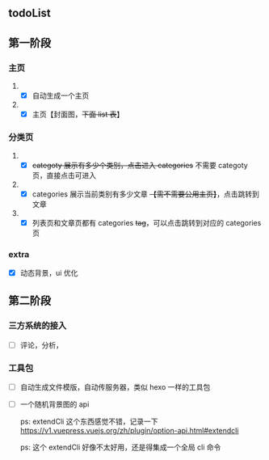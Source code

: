 ## todoList

## 第一阶段

### 主页

1. - [x] 自动生成一个主页
2. - [x] 主页【封面图，~~下面 list 表~~】

### 分类页

1. - [x] ~~categoty 展示有多少个类别，点击进入 categories~~ 不需要 categoty 页，直接点击可进入
2. - [x] categories 展示当前类别有多少文章 ~~【需不需要公用主页】~~，点击跳转到文章
3. - [x] 列表页和文章页都有 categories ~~tag~~，可以点击跳转到对应的 categories 页

### extra

- [x] 动态背景，ui 优化

## 第二阶段

### 三方系统的接入

- [ ] 评论，分析，

### 工具包

- [ ] 自动生成文件模版，自动传服务器，类似 hexo 一样的工具包
- [ ] 一个随机背景图的 api

  ps: extendCli 这个东西感觉不错，记录一下 https://v1.vuepress.vuejs.org/zh/plugin/option-api.html#extendcli

  ps: 这个 extendCli 好像不太好用，还是得集成一个全局 cli 命令
